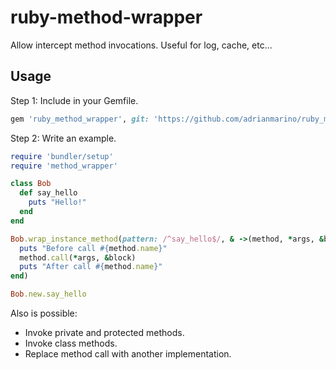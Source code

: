 # ruby-method-wrapper

Allow intercept method invocations. Useful for log, cache, etc...

## Usage

Step 1:  Include in your Gemfile.
```ruby
gem 'ruby_method_wrapper', git: 'https://github.com/adrianmarino/ruby_method_wrapper.git', branch: 'master'
```

Step 2: Write an example.

```ruby
require 'bundler/setup'
require 'method_wrapper'

class Bob
  def say_hello
    puts "Hello!"
  end
end

Bob.wrap_instance_method(pattern: /^say_hello$/, & ->(method, *args, &block) do
  puts "Before call #{method.name}"
  method.call(*args, &block)
  puts "After call #{method.name}"
end)

Bob.new.say_hello
```

Also is possible:

* Invoke private and protected methods.
* Invoke class methods.
* Replace method call with another implementation.
